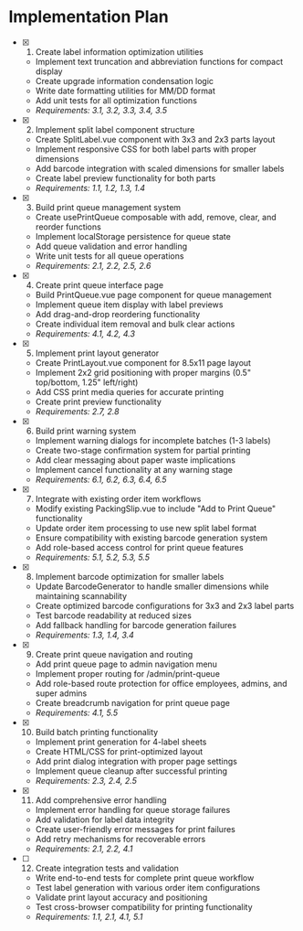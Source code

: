 # Implementation Plan

- [x] 1. Create label information optimization utilities





  - Implement text truncation and abbreviation functions for compact display
  - Create upgrade information condensation logic
  - Write date formatting utilities for MM/DD format
  - Add unit tests for all optimization functions
  - _Requirements: 3.1, 3.2, 3.3, 3.4, 3.5_

- [x] 2. Implement split label component structure





  - Create SplitLabel.vue component with 3x3 and 2x3 parts layout
  - Implement responsive CSS for both label parts with proper dimensions
  - Add barcode integration with scaled dimensions for smaller labels
  - Create label preview functionality for both parts
  - _Requirements: 1.1, 1.2, 1.3, 1.4_

- [x] 3. Build print queue management system





  - Create usePrintQueue composable with add, remove, clear, and reorder functions
  - Implement localStorage persistence for queue state
  - Add queue validation and error handling
  - Write unit tests for all queue operations
  - _Requirements: 2.1, 2.2, 2.5, 2.6_

- [x] 4. Create print queue interface page




  - Build PrintQueue.vue page component for queue management
  - Implement queue item display with label previews
  - Add drag-and-drop reordering functionality
  - Create individual item removal and bulk clear actions
  - _Requirements: 4.1, 4.2, 4.3_

- [x] 5. Implement print layout generator




  - Create PrintLayout.vue component for 8.5x11 page layout
  - Implement 2x2 grid positioning with proper margins (0.5" top/bottom, 1.25" left/right)
  - Add CSS print media queries for accurate printing
  - Create print preview functionality
  - _Requirements: 2.7, 2.8_

- [x] 6. Build print warning system





  - Implement warning dialogs for incomplete batches (1-3 labels)
  - Create two-stage confirmation system for partial printing
  - Add clear messaging about paper waste implications
  - Implement cancel functionality at any warning stage
  - _Requirements: 6.1, 6.2, 6.3, 6.4, 6.5_

- [x] 7. Integrate with existing order item workflows



  - Modify existing PackingSlip.vue to include "Add to Print Queue" functionality
  - Update order item processing to use new split label format
  - Ensure compatibility with existing barcode generation system
  - Add role-based access control for print queue features
  - _Requirements: 5.1, 5.2, 5.3, 5.5_

- [x] 8. Implement barcode optimization for smaller labels




  - Update BarcodeGenerator to handle smaller dimensions while maintaining scannability
  - Create optimized barcode configurations for 3x3 and 2x3 label parts
  - Test barcode readability at reduced sizes
  - Add fallback handling for barcode generation failures
  - _Requirements: 1.3, 1.4, 3.4_

- [x] 9. Create print queue navigation and routing





  - Add print queue page to admin navigation menu
  - Implement proper routing for /admin/print-queue
  - Add role-based route protection for office employees, admins, and super admins
  - Create breadcrumb navigation for print queue page
  - _Requirements: 4.1, 5.5_

- [x] 10. Build batch printing functionality



  - Implement print generation for 4-label sheets
  - Create HTML/CSS for print-optimized layout
  - Add print dialog integration with proper page settings
  - Implement queue cleanup after successful printing
  - _Requirements: 2.3, 2.4, 2.5_

- [x] 11. Add comprehensive error handling





  - Implement error handling for queue storage failures
  - Add validation for label data integrity
  - Create user-friendly error messages for print failures
  - Add retry mechanisms for recoverable errors
  - _Requirements: 2.1, 2.2, 4.1_

- [ ] 12. Create integration tests and validation
  - Write end-to-end tests for complete print queue workflow
  - Test label generation with various order item configurations
  - Validate print layout accuracy and positioning
  - Test cross-browser compatibility for printing functionality
  - _Requirements: 1.1, 2.1, 4.1, 5.1_
